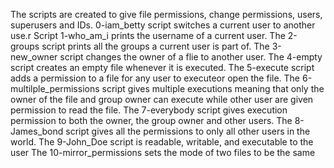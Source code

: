 The scripts are created to give file permissions, change permissions, users, superusers and IDs.
0-iam_betty script switches a current user to another use.r
Script 1-who_am_i prints the username of a current user.
The 2-groups script prints all the groups a current user is part of.
The 3-new_owner script changes the owner of a flie to another user.
The 4-empty script creates an empty file whenever it is executed.
The 5-execute script adds a permission to a file for any user to executeor open the file.
The 6-multilple_permissions script gives multiple executions meaning that only the owner of the file and group owner can execute while other user are given permission to read the file.
The 7-everybody script gives execution permission to both the owner, the group owner and other users.
The 8-James_bond script gives all the permissions to only all other users in the world.
The 9-John_Doe script is readable, writable, and executable to the user
The 10-mirror_permissions sets the mode of two files to be the same
